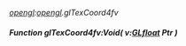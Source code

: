 _[opengl](../../modules/opengl/opengl-module.md):[opengl](../../modules/opengl/opengl-module.md).glTexCoord4fv_
##### Function glTexCoord4fv:Void( v:[GLfloat](../../modules/opengl/opengl-glfloat.md) Ptr )
